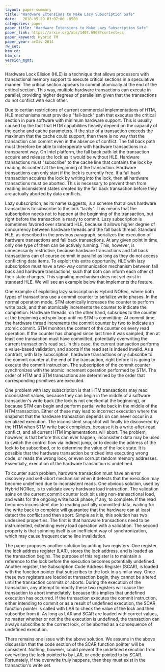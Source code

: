 ```yaml
---
layout: paper-summary
title: "Hardware Extensions to Make Lazy Subscription Safe"
date:   2018-05-29 03:07:00 -0500
categories: paper
paper_title: "Hardware Extensions to Make Lazy Subscription Safe"
paper_link: https://arxiv.org/abs/1407.6968?context=cs
paper_keyword: Hybrid TM
paper_year: arXiv 2014
rw_set: 
htm_cd: 
htm_cr: 
version_mgmt: 
---
```


Hardware Lock Elision (HLE) is a technique that allows processors with transactional memory support to
execute critical sections in a speculative manner. The critical section appears to commit atomically at the 
end of the critical section. This way, multiple hardware transactions can execute in parallel, providing higher
degrees of parallelism given that the transactions do not conflict with each other.

Due to certian restrictions of current commercial implementations of HTM, HLE mechanisms must provide a "fall-back" 
path that executes the critical section in pure software with minimum hardware support. This is usually caused by the 
fact that HTM capabilities heavily depend on the capacity of the cache and cache parameters. If the size of a transaction
exceeds the maximum that the cache could support, then there is no way that the transaction can commit even
in the absence of conflict. The fall back path must therefore be able to interoperate with hardware transactions in a 
transparent way. On Intel platform, the fall back path let the transaction acquire and release the lock as it would be 
without HLE. Hardware transactions must "subscribe" to the cache line that contains the lock by reading its content at
the beginning of the transaction. Hardware transactions can only start if the lock is currently free. If a fall back
transaction acquires the lock by writing into the lock, then all hardware transactions must be aborted. This is 
necessary to prevent them from reading inconsistent states created by the fall back transaction before they are 
actually aborted by data conflicts.

Lazy subscription, as its name suggests, is a scheme that allows hardware transactions to subscribe to the lock
"lazily". This means that the subscription needs not to happen at the beginning of the transaction, but right before 
the transaction is ready to commit. Lazy subscription is sometimes favored over standard HLE, because it allows higher 
degree of concurrency between hardware threads and the fall back thread. Standard HLE, as described in the previous 
paragraph, serializes the execution of hardware transactions and fall back transactions. At any given point in time,
only one type of them can be actively running. This, however, is unnecessarily restrictive, because hardware transactions
and fall back transactions can of course commit in parallel as long as they do not access conflicting data items. To exploit
this extra opportunity, HLE with lazy subscription must have a two-way communication mechanism between fall back and 
hardware transactions, such that both can inform each other of their state changes. This signaling mechanism does not 
yet exist in standard HLE. We will see an example below that implements the feature.

One example of exploiting lazy subscription is Hybrid NORec, where both types of transactions use a commit counter
to serialize write phases. In the normal operation mode, STM atomically increases the counter to perform write back, 
and then atomically increments the counter to indicate the completion. Hardware threads, on the other hand, subsribes 
to the counter at the beginning and spin loop until no STM is committing. At commit time, the hardware thread increments 
the commit counter by two to indicate an atomic commit. STM monitors the content of the counter on every read operation.
If the counter has changed since last time it was sampled, then at least one transaction must have committed, potentially
overwriting the current transaction's read set. In this case, the current transaction performs a value-based validation,
and aborts if the read set is indeed invalid. As a contrast, with lazy subscription, hardware transactions only subscribe to
the commit counter at the end of the transaction, right before it is going to execute the commit instruction. The 
subscription of the commit counter synchronizes with the atomic increment operation performed by STM. The order of 
HTM and STM transactions are determined by the order that corresponding primitives are executed.

One problem with lazy subscription is that HTM transactions may read inconsistent values, because they can begin
in the middle of a software transaction's write back (the lock is not checked at the beginning), or because STM can 
begin and perform partial write back in the middle of the HTM transaction. Either of these may lead to incorrect execution 
where the snapshot that the hardware transaction depends on can never occur in a serialized execution. The inconsistent 
snapshot will finally be discovered by the HTM when STM write back completes, because it is a write-after-read conflict, and 
all current HTM implementations will abort. The problem, however, is that before this can ever happen, inconsistent data
may be used to switch the control flow via indirect jump, or to decide the address of the lock to be subscribed, or to 
determine the value of the lock state. It is possible that the hardware transaction be tricked into executing wrong 
code, or reads the wrong lock, or even corrupt random memory addresses. Essentially, execution of the hardware transaction 
is undefined.

To counter such problem, hardware transaction must have an error discovery and self-abort mechanism when it detects that
the execution may become undefined due to inconsistent reads. One obvious solution, used by Hybrid NORec, is to 
validate every hardware load instruction. The validation spins on the current commit counter lock bit using 
non-transactional load, and waits for the ongoing write back phase, if any, to complete. If the read becomes inconsistent 
due to reading partially committed data, waiting for the write back to complete will guarantee that the hardware can at 
least detect the conflict and then abort. Simple as it is, this solution has two undesired properties. The first is that 
hardware transactions need to be instrumented, extending every load operation with a validation. The second property is 
that spinning itself is an inefficient way of synchronization, which may cause frequent cache line invalidation. 

The paper proposes another solution by adding two registers. One register, the lock address register (LAR), stores the 
lock address, and is loaded as the transaction begins. The purpose of this register is to maintain a reference 
to the lock before the execution becomes potentially undefined. Another register, the Subscription Code Address
Register (SCAR), is loaded with the function pointer that subscribes to the lock in a similar way. Once these two registers 
are loaded at transaction begin, they cannot be altered until the transaction commits or aborts. During the execution
of the transaction, any attempt to modify these two registers will cause the transaction to abort immediately, because 
this implies that undefined execution has occurred. If the transaction executes the commit instruction, either intending to
commit or as a result of undefined execution, the SCAR function pointer is called with LAR to check the 
value of the lock and then subscribe from it. As long as LAR and SCAR are loaded with correct values, no matter whether 
or not the the execution is undefined, the transaction can always subscribe to the correct lock, or be aborted as 
a consequence of undefined execution.

There remains one issue with the above solution. We assume in the above discussion that the code section of the SCAR 
function pointer will be consistent. Nothing, however, could prevent the undefined execution from overwriting the lock 
pointed to by LAR, or code pointed to by SCAR. Fortunately, if the overwrite truly happens, then they must exist in the 
transaction's write set.